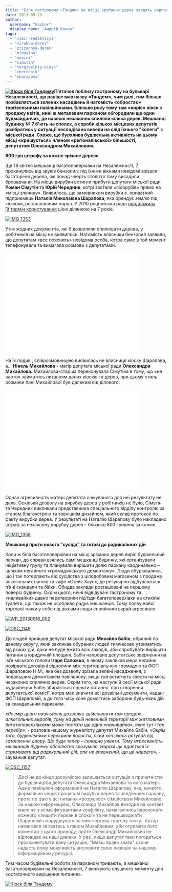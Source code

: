 ```yaml
---
title: "Біля гастроному «Тандем» на місці зрубаних дерев зводять чергову «наливайку»?"
date: 2013-09-23
author: 
  username: "kachor"
  display_name: "Андрій Качор"
tags: 
  - "vibir-redaktsiyi"
  - "virubka-derev"
  - "zrizannya-derev"
  - "mihaylov"
  - "novini"
  - "simutin"
  - "torgivelniy-kiosk"
  - "cherednik"
  - "sharapova"
---
```


**[![Кіоск біля Тандему](https://mpz.brovary.org/wp-content/uploads/2013/09/Kiosk-bilya-Tandemu.jpg)](https://mpz.brovary.org/wp-content/uploads/2013/09/Kiosk-bilya-Tandemu.jpg)П’ятачок поблизу гастроному на бульварі Незалежності, що раніше мав назву «Тандем», чим далі, тим більше позбавляється зелених насаджень й натомість «обростає» торгівельними павільйонами. Близько року тому там «виріс» кіоск з продажу квітів, нині ж металевим парканом обгородили ще один будмайданчик, де навесні незаконно спиляли кілька дерев. Мешканці будинку № 7 б'ють на сполох, а спроби кількох місцевих депутатів розібратись у ситуації несподівано вивели на слід їхнього "колеги" з міської ради. Схоже, що бурхлива будівельна активність на цьому місці «кришується» членом «регіоналівської» більшості, депутатом Олександром Михайловим.**

**800 грн штрафу за кожне зрізане дерево**

Ще 18 квітня мешканці багатоповерхівки на Незалежності, 7 прокинулись від звуків бензопил: під їхніми вікнами невідомі зрізали багаторічні дерева, які понад чверть століття тому висадили броварчани. На місце вирубки встигли прибути депутати міської ради **Роман Сімутін** та **Юрій Чередник**, котрі застали «лісорубів» прямо на «місці злочину». Виявилось, що замовником вирубки є  приватний підприємець **Наталія Миколаївна Шарапова**, яка орендує землю під кіоском, розташованим поруч. У 2010 році міська рада [продовжила їй термін користування](http://rizanenko.org/downloads/doc/rishennya/2010_rik/80_sesia/14.pdf) цією ділянкою на 7 років.

[![IMG_1353](https://mpz.brovary.org/wp-content/uploads/2013/09/IMG_1353.jpg)](https://mpz.brovary.org/wp-content/uploads/2013/09/IMG_1353.jpg)

Утім жодних документів, які б дозволяли спилювати дерева, у робітників на місці не виявилось. Натомість власники бензопил заявили, що депутатам «все пояснить» невідома особа, котра саме в той момент телефонувала та вимагала розмови з депутатами.

<iframe src="//www.youtube.com/embed/RsvC9bp9yy0" height="315" width="420" allowfullscreen frameborder="0"></iframe>

На їх подив , співрозмовницею виявилась не власниця кіоску Шарапова, а… **Нінель Михайлова** - матір депутата міської ради **Олександра Михайлова.** Михайлова-старша переконувала Сімутіна в тому, що «не варто» займатись питанням даних кіосків та дерев, при цьому стиль розмови пані Михайлової був далеким від ділового.

<iframe src="//www.youtube.com/embed/Y4WAffure7U" height="315" width="420" allowfullscreen frameborder="0"></iframe>

Однак агресивність матері депутата очікуваного для неї результату не дала. Оскільки дозволу на вирубку дерев у робітників не було, Сімутін та Чередник викликали представника спеціального відділу контролю за станом благоустрою та зовнішнім дизайном, який склав протокол по факту вирубки дерев. У результаті на Наталію Шарапову було накладено штраф за незаконну вирубку дерев – близько 800 гривень за кожне.

[![IMG_1358](https://mpz.brovary.org/wp-content/uploads/2013/09/IMG_1358.jpg)](https://mpz.brovary.org/wp-content/uploads/2013/09/IMG_1358.jpg)

**Мешканці проти нового "сусіда" та готові до радикальних дій**

Коли ж біля багатоповерхівки на місці зрізаних дерев виріс будівельний паркан, до справи взялись самі мешканці будинку, які організували ініціативну групу та планували вирішити долю паркану кардинально – шляхом негайного «громадянського демонтажу». Люди обурювалися, що і так потерпають від сусідства з цілодобовим магазином з продажу алкогольних напоїв та кафе «Стейк Хаус», де регулярно відбуваються п’яні скандали та бійки. Обидва заклади розташовані на першому поверсі будинку. Окрім цього, нічні відвідувачі гастроному та «наливайки» давно перетворили під'їзди багатоповерхівки на стихійні туалети, що також не особливо радує мешканців. Тому появу нової торгової точки у себе під вікнами люди сприйняли вкрай агресивно.

[![WP_20130916_002](https://mpz.brovary.org/wp-content/uploads/2013/09/WP_20130916_002.jpg)](https://mpz.brovary.org/wp-content/uploads/2013/09/WP_20130916_002.jpg)

[![DSC_1149](https://mpz.brovary.org/wp-content/uploads/2013/09/DSC_1149.jpg)](https://mpz.brovary.org/wp-content/uploads/2013/09/DSC_1149.jpg)

До людей прийшов депутат міської ради **Михайло Бабін**, обраний по даному округу, який закликав обурених людей тимчасово утриматись від різких дій, доки не буде вжито всіх заходів, аби спробувати вирішити питання в юридичній площині. Бабін направив депутатське звернення на ім’я міського голови **Ігоря Сапожка**, в якому закликав мера негайно розірвати договірні відносини між територіальною громадою та ФОП Шараповою Н.М., яка без дозволу зрізала зелені насадження, з подальшим демонтажем павільйону, якщо той встигнуть звести на місці незаконно спиляних дерев. Окрім того, на наступній сесії міської ради «ударівець» Бабін збирається підняти питання  про створення депутатської комісії, котра має вивчити всі дозвільні документи, надані ФОП Шараповій, а до того часу хоче домогтись заборони будь-яких дій за скандальним парканом.

_«Розмір цього павільйону дозволяє здійснювати там продаж алкогольних виробів, тому на даній невеликій території між житловими багатоповерхівками може постати ще одна «наливайка», яких тут і так перебір»,_ - розповів нашому журналісту депутат Михайло Бабін. _«Окрім того, будівельники перекрили водостік, який хоч якось рятував від затоплення двору. Що буде тепер – складно уявити. Тому агресивність мешканців будинку абсолютно зрозуміла. Наразі ще вдається їх стримувати від радикальний дій, але не впевнений, що це надовго»,_ - зауважив депутат.

[![DSC_1157](https://mpz.brovary.org/wp-content/uploads/2013/09/DSC_1157.jpg)](https://mpz.brovary.org/wp-content/uploads/2013/09/DSC_1157.jpg)

> Досі не до кінця зрозумілою залишається ситуація з причетністю до будівництва депутата Олександра Михайлова та його матері. Адже павільйон оформлений на Наталію Шарапову, яка, начебто, формально керує процесом вирубки дерев та зведенням паркану, проте по факту всі питання «розрулює» сімейством Михайлових. За нашою інформацією, Олександр Михайлов виходив на контакт мало не з усіма фігурантами конфлікту, намагаючись переконати кожного «лишити паркан в спокої» та не перешкоджати Шараповій споруджувати за ним чергову торгову точку.  Автор намагався зв’язатись з паном Михайловим, аби отримати його коментар з цього приводу, проте Олександр Михайлович не відповідає на наші дзвінки. У разі, якщо депутат таки погодиться прокоментувати дану ситуацію, "Маєш право знати" охоче надасть йому можливість висловити свою позицію на нашому інформаційному ресурсі.

Тим часом будівельні роботи за парканом тривають, а мешканці багатоповерхівки на Незалежності, 7 вичікують слушного моменту для «остаточного вирішення питання».

[![Кіоск біля Тандему](https://mpz.brovary.org/wp-content/uploads/2013/09/Kiosk-bilya-Tandemu.jpg)](https://mpz.brovary.org/wp-content/uploads/2013/09/Kiosk-bilya-Tandemu.jpg)

